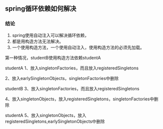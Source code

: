 ## spring循环依赖如何解决

### 结论

1. spring使用自动注入可以解决循环依赖，
2. 都是用构造方法无法解决。
3. 一个使用构造方法，一个使用自动注入，使用构造方法的必须先加载。


第一种情况，studentB使用构造方法依赖studentA

studentA
1、放入singletonFactories，而且放入registeredSingletons

2、放入earlySingletonObjects，singletonFactories中删除

studentB
3、放入singletonFactories，而且放入registeredSingletons

4、放入singletonObjects，放入registeredSingletons，singletonFactories中删除

studentA
5、放入singletonObjects，放入registeredSingletons,earlySingletonObjects中删除
